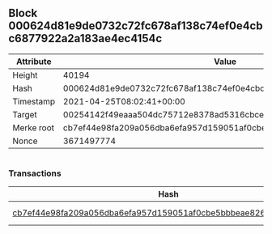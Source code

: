 ## Block 000624d81e9de0732c72fc678af138c74ef0e4cbc6877922a2a183ae4ec4154c

Attribute | Value
--- | ---
Height | 40194
Hash | 000624d81e9de0732c72fc678af138c74ef0e4cbc6877922a2a183ae4ec4154c
Timestamp | 2021-04-25T08:02:41+00:00
Target | 00254142f49eaaa504dc75712e8378ad5316cbcead634704b3734b6271167cc4
Merke root | cb7ef44e98fa209a056dba6efa957d159051af0cbe5bbbeae8261dc4f74b377c
Nonce | 3671497774

```

```

### Transactions

Hash | Amount
--- | ---
[cb7ef44e98fa209a056dba6efa957d159051af0cbe5bbbeae8261dc4f74b377c](cb7ef44e98fa209a056dba6efa957d159051af0cbe5bbbeae8261dc4f74b377c.md) | 10.00000000 SKEPTI 
